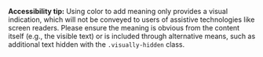**Accessibility tip:** Using color to add meaning only provides a visual indication, which will not be conveyed to users of assistive technologies like screen readers. Please ensure the meaning is obvious from the content itself (e.g., the visible text) or is included through alternative means, such as additional text hidden with the `.visually-hidden` class.
